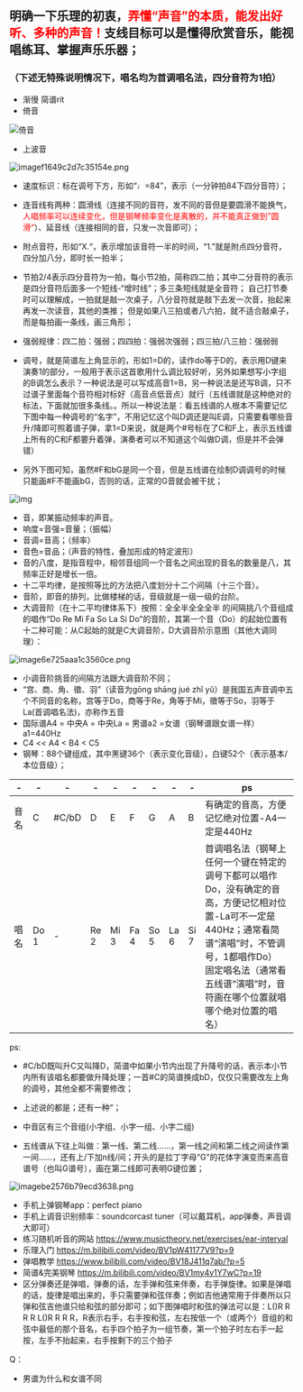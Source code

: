 ## 明确一下乐理的初衷，<font color=red>弄懂“声音”的本质，能发出好听、多种的声音！</font>支线目标可以是懂得欣赏音乐，能视唱练耳、掌握声乐乐器；
### （下述无特殊说明情况下，唱名均为首调唱名法，四分音符为1拍）

- 渐慢 简谱rit
- 倚音

![倚音](https://ywsswy.top/imagehub/?path=倚音.png)

- 上波音

![imagef1649c2d7c35154e.png](https://ywsswy.top/imagehub/?path=波音.png)

- 速度标识：标在调号下方，形如“♩=84”，表示（一分钟拍84下四分音符）；

- 连音线有两种：圆滑线（连接不同的音符，发不同的音但是要圆滑不能换气，<font color=red>人唱频率可以连续变化，但是钢琴频率变化是离散的，并不能真正做到”圆滑“</font>）、延音线（连接相同的音，只发一次音即可）；
- 附点音符，形如“X.“，表示增加该音符一半的时间，“1.”就是附点四分音符，四分加八分，即时长一拍半；
- 节拍2/4表示四分音符为一拍，每小节2拍，简称四二拍；其中二分音符的表示是四分音符后面多一个短线-“增时线”；多三条短线就是全音符；
自己打节奏时可以理解成，一拍就是敲一次桌子，八分音符就是敲下去发一次音，抬起来再发一次读音，其他的类推；
但是如果八三拍或者八六拍，就不适合敲桌子，而是每拍画一条线，画三角形；
- 强弱规律：四二拍：强弱；四四拍：强弱次强弱；四三拍/八三拍：强弱弱

- 调号，就是简谱左上角显示的，形如1=D的，读作do等于D的，表示用D键来演奏1的部分，一般用于表示这首歌用什么调比较好听，另外如果想写小字组的B调怎么表示？一种说法是可以写成高音1=B，另一种说法是还写B调，只不过谱子里面每个音符相对标好（高音点低音点）就行（五线谱就是这种绝对的标法，下面就加很多条线。。所以一种说法是：看五线谱的人根本不需要记忆下图中每一种调号的“名字”，不用记忆这个叫D调还是叫E调，只需要看哪些音升/降即可照着谱子弹，拿1=D来说，就是两个#号标在了C和F上，表示五线谱上所有的C和F都要升着弹，演奏者可以不知道这个叫做D调，但是并不会弹错）
- 另外下图可知，虽然#F和bG是同一个音，但是五线谱在绘制D调调号的时候只能画#F不能画bG，否则的话，正常的G音就会被干扰；

![img](https://www.cndzq.com/bbs/data/attachment/forum/94kk/201111123282874.png)
- 音，即某振动频率的声音。
- 响度=音强=音量；（振幅）
- 音调=音高；（频率）
- 音色=音品；（声音的特性，叠加形成的特定波形）
- 音的八度，是指音程中，相邻音组同一个音名之间出现的音名的数量是八，其频率正好是增长一倍。
- 十二平均律，是按照等比的方法把八度划分十二个间隔（十三个音）。
- 音阶，即音的排列，比做楼梯的话，音级就是一级一级的台阶。
- 大调音阶（在十二平均律体系下）按照：全全半全全全半 的间隔挑八个音组成的唱作“Do Re Mi Fa So La Si Do”的音阶，其第一个音（Do）的起始位置有十二种可能：从C起始的就是C大调音阶，D大调音阶示意图（其他大调同理）：

![image6e725aaa1c3560ce.png](https://ywsswy.top/imagehub/?path=D大调音阶.png)

- 小调音阶挑音的间隔方法跟大调音阶不同；
- “宫、商、角、徵、羽”（读音为gōng shāng jué zhǐ yǔ）是我国五声音调中五个不同音的名称，宫等于Do，商等于Re，角等于Mi，徵等于So，羽等于La(首调唱名法)，亦称作五音
- 国际谱A4 = 中央A = 中央La = 男谱a2 =女谱（钢琴谱跟女谱一样）a1=440Hz
- C4 << A4 < B4 < C5
- 钢琴：88个键组成，其中黑键36个（表示变化音级），白键52个（表示基本/本位音级）；

|-|-|-|-|-|-|-|-|-|ps|
|-|-|-|-|-|-|-|-|-|-|
|音名|C|#C/bD|D|E|F|G|A|B|有确定的音高，方便记忆绝对位置-A4一定是440Hz|
|唱名|Do<br>1|-|Re<br>2|Mi<br>3|Fa<br>4|So<br>5|La<br>6|Si<br>7|首调唱名法（钢琴上任何一个键在特定的调号下都可以唱作Do，没有确定的音高，方便记忆相对位置-La可不一定是440Hz；通常看简谱“演唱”时，不管调号，1都唱作Do）<br>固定唱名法（通常看五线谱“演唱”时，音符画在哪个位置就唱哪个绝对位置的唱名）|

ps:
- #C/bD既叫升C又叫降D，简谱中如果小节内出现了升降号的话，表示本小节内所有该唱名都要做升降处理；一首#C的简谱换成bD，仅仅只需要改左上角的调号，其他全都不需要修改；
- 上述说的都是；还有一种“；

- 中音区有三个音组(小字组、小字一组、小字二组)
- 五线谱从下往上叫做：第一线、第二线……，第一线之间和第二线之间读作第一间……，还有上/下加n线/间；开头的是拉丁字母“G”的花体字演变而来高音谱号（也叫G谱号），画在第二线即可表明G键位置；

![imagebe2576b79ecd3638.png](https://img.mp.itc.cn/upload/20170209/7edd5ffa38c840db901aae06305f1121_th.jpeg)


- 手机上弹钢琴app：perfect piano
- 手机上调音识别频率：soundcorcast tuner（可以戴耳机，app弹奏，声音调大即可）
- 练习随机听音的网站 https://www.musictheory.net/exercises/ear-interval
- 乐理入门 https://m.bilibili.com/video/BV1pW41177V9?p=9
- 弹唱教学 https://www.bilibili.com/video/BV18J411q7ab/?p=5
- 简谱&完美钢琴 https://m.bilibili.com/video/BV1my4y1Y7wC?p=19
- 区分弹奏还是弹唱，弹奏的话，左手弹和弦来伴奏，右手弹旋律。如果是弹唱的话，旋律是唱出来的，手只需要弹和弦伴奏；例如吉他通常用于伴奏所以只弹和弦吉他谱只给和弦的部分即可；如下图弹唱时和弦的弹法可以是：L()R R R R L()R R R R，R表示右手，右手按和弦，左右按低一个（或两个）音组的和弦中最低的那个音名，右手四个拍子为一组节奏，第一个拍子时左右手一起按，左手不抬起来，右手按剩下的三个拍子

Q：
- 男谱为什么和女谱不同